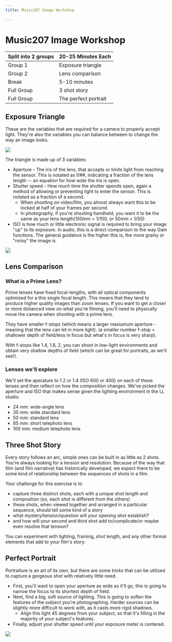 ```yaml
---
title: Music207 Image Workshop

---
```


# Music207 Image Workshop

| Split into 2 groups | 20-25 Minutes Each |
|----|---|
| Group 1 | Exposure triangle |
| Group 2 | Lens comparison |
| Break | 5-10 minutes | 
| Full Group | 3 shot story |
| Full Group | The perfect portrait |

## Exposure Triangle

These are the variables that are required for a camera to properly accept light. They're also the variables you can balance between to change the way an image looks. 

![](https://s.studiobinder.com/wp-content/uploads/2020/11/What-is-the-Exposure-Triangle-StudioBinder-Reference-Chart.jpg)

The triangle is made up of 3 variables: 
* Aperture - The iris of the lens, that accepts or limits light from reaching the sensor. This is notated as f/##, indicating a fraction of the lens length -- an equation for how wide the iris is open.
* Shutter speed - How much time the shutter spends open, again a method of allowing or preventing light to enter the sensor. This is notated as a fraction of a second. 
	* When shooting on video/film, you almost always want this to be locked at half of your frames per second. 
	* In photography, if you're shooting handheld, you want it to be the same as your lens length(100mm = 1/100, or 50mm = 1/50)
* ISO is how much or little electronic signal is required to bring your image "up" to its exposure. In audio, this is a direct comparison to the way Gain functions. The general guidance is the higher this is, the more grainy or "noisy" the image is. 

![](https://cloudfront.slrlounge.com/wp-content/uploads/2015/04/photography-shutter-speed-aperture-iso-cheat-sheet-chart-fotoblog-hamburg-daniel-peters-11.jpg)

## Lens Comparison

### What is a Prime Lens?
Prime lenses have fixed focal-lengths, with all optical components optimized for a this single focal length. This means that they tend to produce higher quality images than zoom lenses. If you want to get a closer or more distanced view on what you're filming, you'll need to physically move the camera when shooting with a prime lens.

They have smaller f-stops (which means a larger maxiumum aperture - meaning that the lens can let in more light). (a smaller number f-stop = shallower depth of field/less in focus but what's in focus is very sharp).

With f-stops like 1.4, 1.8, 2, you can shoot in low-light environments and obtain very shallow depths of field (which can be great for portraits, as we'll see!).

### Lenses we'll explore
We'll set the aperature to 1.2 or 1.4 (ISO 600 or 400) on each of these lenses and then reflect on how the composition changes. We've picked the aperture and ISO that makes sense given the lighting environment in the LL studio. 

* 24 mm: wide-angle lens
* 35 mm: wide standard lens
* 50 mm: standard lens
* 85 mm: short telephoto lens
* 100 mm: medium telephoto lens

## Three Shot Story

Every story follows an arc, simple ones can be built in as little as 2 shots. You're always looking for a tension and resolution. Because of the way that film (and film narrative) has historically developed, we expect there to be some kind of relationship between the sequences of shots in a film. 

Your challenge for this exercise is to
* capture three distinct shots, each with a unique shot length and composition (so, each shot is different from the others)
* these shots, when viewed together and arranged in a particular sequence, should tell some kind of a story
* what mystery/tension/question will your opening shot establish?
* and how will your second and third shot add to/complicate/or maybe even resolve that tension?

You can experiment with lighting, framing, shot length, and any other formal elements that add to your film's story. 

## Perfect Portrait

Portraiture is an art of its own, but there are some tricks that can be utilized to capture a gorgeous shot with relatively little need. 
* First, you'll want to open your aperture as wide as it'll go, this is going to narrow the focus to its shortest depth of field.
* Next, find a big, soft source of lighting. This is going to soften the features of the subject you're photographing. Harder sources can be slightly more difficult to work with, as it casts more rigid shadows. 
	* Align this light 45 degrees from your subject, so that it's filling in the majority of your subject's features.
* Finally, adjust your shutter speed until your exposure meter is centered.

![](https://www.videoschool.com/wp-content/uploads/2017/12/How-to-Read-a-Camera-Exposure-Meter-1.jpg)